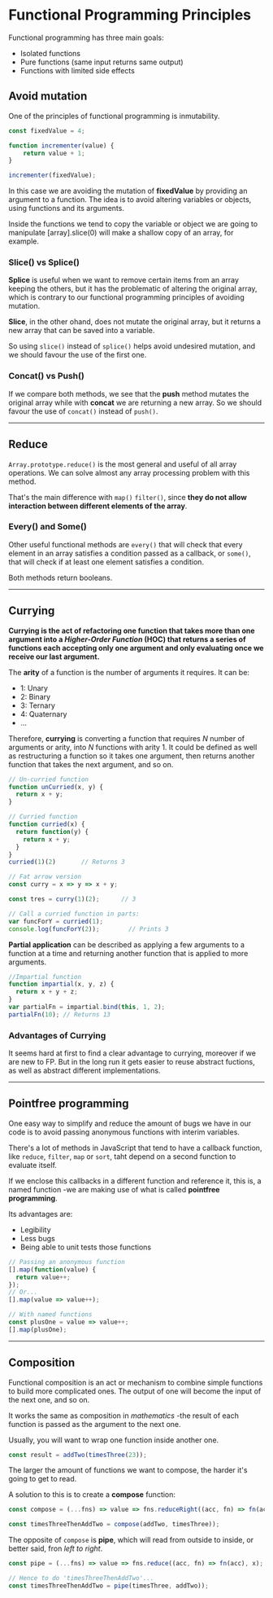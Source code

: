 # Functional Programming Principles

Functional programming has three main goals:

- Isolated functions
- Pure functions (same input returns same output)
- Functions with limited side effects

## Avoid mutation

One of the principles of functional programming is inmutability.

```javascript
const fixedValue = 4;

function incrementer(value) {
    return value + 1;
}

incrementer(fixedValue);
```

In this case we are avoiding the mutation of **fixedValue** by providing an argument to a function.
The idea is to avoid altering variables or objects, using functions and its arguments.

Inside the functions we tend to copy the variable or object we are going to manipulate [array].slice(0) will make a shallow copy of an array, for example.

### Slice() vs Splice()

**Splice** is useful when we want to remove certain items from an array keeping the others, but it has the problematic of altering the original array, which is contrary to our functional programming principles of avoiding mutation.

**Slice**, in the other ohand, does not mutate the original array, but it returns a new array that can be saved into a variable.

So using `slice()` instead of `splice()` helps avoid undesired mutation, and we should favour the use of the first one.

### Concat() vs Push()

If we compare both methods, we see that the **push** method mutates the original array while with **concat** we are returning a new array. So we should favour the use of `concat()` instead of `push()`.

---

## Reduce

`Array.prototype.reduce()` is the most general and useful of all array operations. We can solve almost any array processing problem with this method.

That's the main difference with `map()` `filter()`, since **they do not allow interaction between different elements of the array**.

### Every() and Some()

Other useful functional methods are `every()` that will check that every element in an array satisfies a condition passed as a callback, or `some()`, that will check if at least one element satisfies a condition.

Both methods return booleans.

---

## Currying

**Currying is the act of refactoring one function that takes more than one argument into a _Higher-Order Function_ (HOC) that returns a series of functions each accepting only one argument and only evaluating once we receive our last argument.**

The **arity** of a function is the number of arguments it requires. It can be:

- 1: Unary
- 2: Binary
- 3: Ternary
- 4: Quaternary
- ...

Therefore, **currying** is converting a function that requires *N* number of arguments or arity, into *N* functions with arity 1. It could be defined as well as restructuring a function so it takes one argument, then returns another function that takes the next argument, and so on.

```javascript
// Un-curried function
function unCurried(x, y) {
  return x + y;
}

// Curried function
function curried(x) {
  return function(y) {
    return x + y;
  }
}
curried(1)(2)       // Returns 3
```

```javascript
// Fat arrow version
const curry = x => y => x + y;

const tres = curry(1)(2);      // 3
```

```javascript
// Call a curried function in parts:
var funcForY = curried(1);
console.log(funcForY(2));        // Prints 3
```

**Partial application** can be described as applying a few arguments to a function at a time and returning another function that is applied to more arguments.

```javascript
//Impartial function
function impartial(x, y, z) {
  return x + y + z;
}
var partialFn = impartial.bind(this, 1, 2);
partialFn(10); // Returns 13
```

### Advantages of Currying

It seems hard at first to find a clear advantage to currying, moreover if we are new to FP. But in the long run it gets easier to reuse abstract fuctions, as well as abstract different implementations.

---

## Pointfree programming

One easy way to simplify and reduce the amount of bugs we have in our code is to avoid passing anonymous functions with interim variables.

There's a lot of methods in JavaScript that tend to have a callback function, like `reduce`, `filter`, `map` or `sort`, taht depend on a second function to evaluate itself.

If we enclose this callbacks in a different function and reference it, this is, a named function -we are making use of what is called **pointfree programming**.

Its advantages are:

- Legibility
- Less bugs
- Being able to unit tests those functions

```javascript
// Passing an anonymous function
[].map(function(value) {
  return value++;
});
// Or...
[].map(value => value++);

// With named functions
const plusOne = value => value++;
[].map(plusOne);
```

---

## Composition

Functional composition is an act or mechanism to combine simple functions to build more complicated ones. The output of one will become the input of the next one, and so on.

It works the same as composition in _mathematics_ -the result of each function is passed as the argument to the next one.

Usually, you will want to wrap one function inside another one.

```javascript
const result = addTwo(timesThree(23));
```

The larger the amount of functions we want to compose, the harder it's going to get to read.

A solution to this is to create a **compose** function:

```javascript
const compose = (...fns) => value => fns.reduceRight((acc, fn) => fn(acc), x);

const timesThreeThenAddTwo = compose(addTwo, timesThree));
```

The opposite of `compose` is **pipe**, which will read from outside to inside, or better said, fron _left to right_.

```javascript
const pipe = (...fns) => value => fns.reduce((acc, fn) => fn(acc), x);

// Hence to do 'timesThreeThenAddTwo'...
const timesThreeThenAddTwo = pipe(timesThree, addTwo));
```